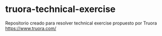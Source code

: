 # truora-technical-exercise
Repositorio creado para resolver technical exercise propuesto por Truora https://www.truora.com/
